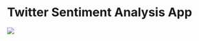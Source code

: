 # Twitter Sentiment Analysis App

<img src="https://raw.githubusercontent.com/jfachrel/Twitter-Sentiment-Analysis/main/App.PNG">
